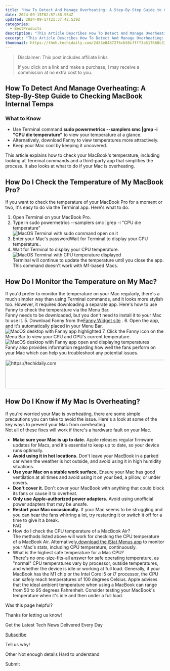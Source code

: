 ```yaml
---
title: "How To Detect And Manage Overheating: A Step-By-Step Guide to Checking MacBook Internal Temps"
date: 2024-09-15T02:57:58.954Z
updated: 2024-09-17T21:37:42.539Z
categories:
  - BestProducts
description: "This Article Describes How To Detect And Manage Overheating: A Step-By-Step Guide to Checking MacBook Internal Temps"
excerpt: "This Article Describes How To Detect And Manage Overheating: A Step-By-Step Guide to Checking MacBook Internal Temps"
thumbnail: https://thmb.techidaily.com/2433e8487276cb58cffff3a517668c314cffea5887d41e0c1ef577cb2cf34c4d.jpg
---
```


>  Disclaimer: This post includes affiliate links
>
>  If you click on a link and make a purchase, I may receive a commission at no extra cost to you.
>

## How To Detect And Manage Overheating: A Step-By-Step Guide to Checking MacBook Internal Temps
### What to Know

* Use Terminal command **sudo powermetrics --samplers smc |grep -i "CPU die temperature"** to view your temperature at a glance.
* Alternatively, download Fanny to view temperatures more attractively.
* Keep your Mac cool by keeping it uncovered.

 This article explains how to check your MacBook's temperature, including looking at Terminal commands and a third-party app that simplifies the process. It also looks at what to do if your Mac is overheating.

## How Do I Check the Temperature of My MacBook Pro?

 If you want to check the temperature of your MacBook Pro for a moment or two, it's easy to do via the Terminal app. Here's what to do.

1. Open Terminal on your MacBook Pro.
2. Type in sudo powermetrics --samplers smc |grep -i "CPU die temperature"  
![MacOS Terminal with sudo command open on it](https://www.lifewire.com/thmb/jF7hlc1T0UiENKP8XwavK0wAA9I=/1500x0/filters:no_upscale():max_bytes(150000):strip_icc():format(webp)/how-to-check-macbook-temperature-51841461-9f21df1004d74da5b407014e2649e419.jpg)
3. Enter your Mac's passwordWait for Terminal to display your CPU temperature..
4. Wait for Terminal to display your CPU temperature.  
![MacOS Terminal with CPU temperature displayed](https://www.lifewire.com/thmb/i8TSYr_8KPF_5FPJfkO8Zac1ACg=/1500x0/filters:no_upscale():max_bytes(150000):strip_icc():format(webp)/how-to-check-macbook-temperature-51841462-c1a91325952341359ec6f50fbb9d3af6.jpg)  
 Terminal will continue to update the temperature until you close the app. This command doesn't work with M1-based Macs.  

## How Do I Monitor the Temperature on My Mac?

 If you'd prefer to monitor the temperature on your Mac regularly, there's a much simpler way than using Terminal commands, and it looks more stylish too. However, it requires downloading a separate app. Here's how to use Fanny to check the temperature via the Menu Bar.  
 Fanny needs to be downloaded, but you don't need to install it to your Mac to use it.
5. Download Fanny from the[Fanny Widget site](https://www.fannywidget.com/) .
6. Open the app, and it's automatically placed in your Menu Bar.  
![MacOS desktop with Fanny app highlighted](https://www.lifewire.com/thmb/apwFPfJdIWzrRJKEjomXGrhJgTs=/1500x0/filters:no_upscale():max_bytes(150000):strip_icc():format(webp)/how-to-check-macbook-temperature-51841463-c96a8e1ffed6443fa7f7349a5a649c75.jpg)
7. Click the Fanny icon on the Menu Bar to view your CPU and GPU's current temperature.  
![MacOS desktop with Fanny app open and displaying temperatures](https://www.lifewire.com/thmb/RcFweE0ZUPFhjtQFjbGDzy7P_fg=/1500x0/filters:no_upscale():max_bytes(150000):strip_icc():format(webp)/how-to-check-macbook-temperature-51841464-3aa2d26ccbe9448fa74f087e753e4dd0.jpg)  
 Fanny also provides information regarding how well the fans perform on your Mac which can help you troubleshoot any potential issues.  

<!-- affiliate ads begin -->
<a href="https://appsumo.8odi.net/c/5597632/2151894/7443" target="_top" id="2151894">
  <img src="//a.impactradius-go.com/display-ad/7443-2151894" border="0" alt="https://techidaily.com" width="728" height="90"/>
</a>
<img height="0" width="0" src="https://appsumo.8odi.net/i/5597632/2151894/7443" style="position:absolute;visibility:hidden;" border="0" />
<!-- affiliate ads end -->

## How Do I Know if My Mac Is Overheating?

 If you're worried your Mac is overheating, there are some simple precautions you can take to avoid the issue. Here's a look at some of the key ways to prevent your Mac from overheating.  
 Not all of these fixes will work if there's a hardware fault on your Mac.  

* **Make sure your Mac is up to date.** Apple releases regular firmware updates for Macs, and it's essential to keep up to date, so your device runs optimally.  
* **Avoid using it in hot locations.** Don't leave your MacBook in a parked car when the weather is hot outside, and avoid using it in high humidity situations.  
* **Use your Mac on a stable work surface.** Ensure your Mac has good ventilation at all times and avoid using it on your bed, a pillow, or under covers.  
* **Don't cover it.** Don't cover your MacBook with anything that could block its fans or cause it to overheat.  
* **Only use Apple-authorized power adapters.** Avoid using unofficial power adapters that may be unsafe.  
* **Restart your Mac occasionally.** If your Mac seems to be struggling and you can hear the fans whirring a lot, try restarting it or switch it off for a time to give it a break.  
 FAQ  
* How do I check the CPU temperature of a MacBook Air?  
    The methods listed above will work for checking the CPU temperature of a MacBook Air. Alternatively,[download the iStat Menus app](https://apps.apple.com/app/istat-menus/id1319778037?mt=12) to monitor your Mac's stats, including CPU temperature, continuously.  
* What is the highest safe temperature for a Mac CPU?  
    There's no one-size-fits-all answer for safe operating temperature, as "normal" CPU temperatures vary by processor, outside temperatures, and whether the device is idle or working at full load. Generally, if your MacBook has the M1 chip or the Intel Core i5 or i7 processor, the CPU can safely reach temperatures of 100 degrees Celsius. Apple advises that the ideal ambient temperature when using a MacBook can range from 50 to 95 degrees Fahrenheit. Consider testing your MacBook's temperature when it's idle and then under a full load.

Was this page helpful?

Thanks for letting us know!

 Get the Latest Tech News Delivered Every Day

[Subscribe](https://www.lifewire.com/#)

Tell us why!

 Other  Not enough details  Hard to understand

 Submit

<ins class="adsbygoogle"
     style="display:block"
     data-ad-format="autorelaxed"
     data-ad-client="ca-pub-7571918770474297"
     data-ad-slot="1223367746"></ins>

<ins class="adsbygoogle"
     style="display:block"
     data-ad-client="ca-pub-7571918770474297"
     data-ad-slot="8358498916"
     data-ad-format="auto"
     data-full-width-responsive="true"></ins>



